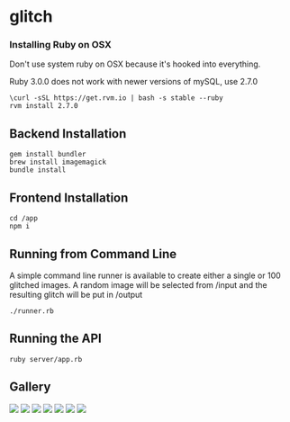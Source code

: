 # glitch

### Installing Ruby on OSX
Don't use system ruby on OSX because it's hooked into everything.

Ruby 3.0.0 does not work with newer versions of mySQL, use 2.7.0
```
\curl -sSL https://get.rvm.io | bash -s stable --ruby
rvm install 2.7.0
```

## Backend Installation
```
gem install bundler
brew install imagemagick
bundle install
```

## Frontend Installation
```
cd /app
npm i
```

## Running from Command Line
A simple command line runner is available to create either a single or 100 glitched images.
A random image will be selected from /input and the resulting glitch will be put in /output

```
./runner.rb
```

## Running the API
```
ruby server/app.rb
```


## Gallery
![](sample_images/annual-hat-man.png)
![](sample_images/fattish-business_map.png)
![](sample_images/interested-Tiger-jumping-transparent-png-image.png)
![](sample_images/killable-star-maker.png)
![](sample_images/leonine-business_map.png)
![](sample_images/meretricious-mouth-of-the-dragon.png)
![](sample_images/neck-veils.png)
